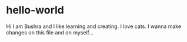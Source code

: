 # hello-world

Hi I am Bushra and I like learning and creating. I love cats.
I wanna make changes on this file and on myself...
